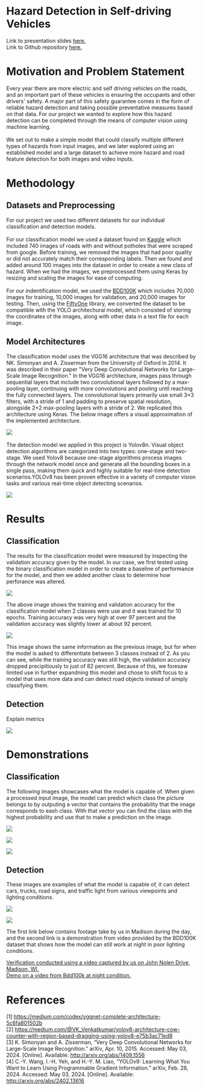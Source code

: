 # Hazard Detection in Self-driving Vehicles
Link to presentation slides [here.](https://github.com/mattwyz/CS-766-Project/blob/main/Presentation_Slides.pdf)\
Link to Github repository [here.](https://github.com/mattwyz/CS-766-Project)

# Motivation and Problem Statement
Every year there are more electric and self driving vehicles on the roads, and an important part of these vehicles is ensuring the occupants and other drivers' safety.
A major part of this safety guarantee comes in the form of reliable hazard detection and taking possible preventative measures based on that data.
For our project we wanted to explore how this hazard detection can be completed through the means of computer vision using machine learning.\
\
We set out to make a simple model that could classify multiple different types of hazards from input images, and we later explored using an established model and a large dataset to achieve more hazard and road feature detection for both images and video inputs.
# Methodology
## Datasets and Preprocessing
For our project we used two different datasets for our individual classification and detection models.\
\
For our classification model we used a dataset found on [Kaggle](https://www.kaggle.com/datasets/virenbr11/pothole-and-plain-rode-images/data) which included 740
images of roads with and without potholes that were scraped from google. Before training, we removed the images that had poor quality or did not accurately match their corresponding labels.
Then we found and added around 100 images into the dataset in order to create a new class of hazard. When we had the images, we preprocessed them using Keras by resizing and scaling the images for ease of computing.\
\
For our indentification model, we used the [BDD100K](https://www.vis.xyz/bdd100k/) which includes 70,000 images for training, 10,000 images for validation, and 20,000 images for testing.
Then, using the [FiftyOne](https://docs.voxel51.com/) library, we converted the dataset to be compatible with the YOLO architechural model, which consisted of storing the coordinates of the images, along with other data
in a text file for each image.

## Model Architectures 
The classification model uses the VGG16 architecture that was described by NK. Simonyan and A. Zisserman from the University of Oxford in 2014. It was described in their paper "Very Deep Convolutional Networks for Large-Scale Image Recognition." In the VGG16 architecture, images pass through sequential layers that include two convolutional layers followed by a max-pooling layer, continuing with more convolutions and pooling until reaching the fully connected layers. The convolutional layers primarily use small 3×3 filters, with a stride of 1 and padding to preserve spatial resolution, alongside 2×2 max-pooling layers with a stride of 2. We replicated this architecture using Keras. The below image offers a visual approximation of the implemented architecture.

![](./Visuals/VGG1.png)
\
\
The detection model we applied in this project is Yolov8n. Visual object detection algorithms are categorized into two types: one-stage and two-stage. We used Yolov8 because one-stage algorithms process images through the network model once and generate all the bounding boxes in a single pass, making them quick and highly suitable for real-time detection scenarios.YOLOv8 has been proven effective in a variety of computer vision tasks and various real-time object detecting scenarios. 

![](./Visuals/YOLO.jpg)

# Results
## Classification 
The results for the classification model were measured by inspecting the validation accuracy given by the model.
In our case, we first tested using the binary classification model in order to create a baseline of performance for the model, and then we added another class to determine how perforance was altered.

![](./Visuals/TandV_Acc2.png)

The above image shows the training and validation accuracy for the classification model when 2 classes were use and it was trained for 10 epochs. Training accuracy was very high at over 97 percent and the validation accuracy was slightly lower at about 92 percent.

![](./Visuals/TandV_Acc3.png)

This image shows the same information as the previous image, but for when the model is asked to differentiate between 3 classes instead of 2. As you can see, while the training accuracy was still high, the validation accuracy dropped precipitiously to just of 82 percent. Because of this, we foresaw limited use in further expandning this model and chose to shift focus to a model that uses more data and can detect road objects instead of simply classifying them.

## Detection
Explain metrics

![](./Visuals/Det_Metrics.png)

# Demonstrations
## Classification
The following images showcases what the model is capable of. When given a processed input image, the model can predict which class the picture belongs to by outputing a vector that contains the probability that the image corresponds to eash class. With that vector you can find the class with the highest probability and use that to make a prediction on the image.

![](./Visuals/plain.png)

![](./Visuals/pothole.png)

![](./Visuals/animal.png)

## Detection
These images are examples of what the model is capable of, it can detect cars, trucks, road signs, and traffic light from various viewpoints and lighting conditions.

![](./Visuals/detection1.jpg)

![](./Visuals/detection2.jpg)

The first link below contains footage take by us in Madison during the day, and the second link is a demonstration from video provided by the BDD100K dataset that shows how the model can still work at night in poor lighting conditions. 

[Verification conducted using a video captured by us on John Nolen Drive, Madison, WI.](https://drive.google.com/file/d/1IW957dk0qJjIovECwUIXdjqxlTxDkt-K/view?usp=drive_link)
\
[Demo on a video from Bdd100k at night condition.](https://drive.google.com/file/d/1II44n4NCvpJYYG3uKN_vE9K6-DPWbO6o/view?usp=drive_link)
# References
[1] https://medium.com/codex/vggnet-complete-architecture-5c6fa801502b
\
[2] https://medium.com/@VK_Venkatkumar/yolov8-architecture-cow-counter-with-region-based-dragging-using-yolov8-e75b3ac71ed8
\
[3] K. Simonyan and A. Zisserman, “Very Deep Convolutional Networks for Large-Scale Image Recognition.” arXiv, Apr. 10, 2015. Accessed: May 03, 2024. [Online]. Available: http://arxiv.org/abs/1409.1556
\
[4] C.-Y. Wang, I.-H. Yeh, and H.-Y. M. Liao, “YOLOv9: Learning What You Want to Learn Using Programmable Gradient Information.” arXiv, Feb. 28, 2024. Accessed: May 03, 2024. [Online]. Available: http://arxiv.org/abs/2402.13616


